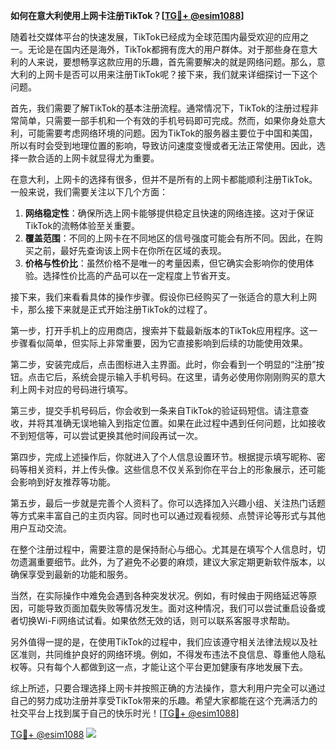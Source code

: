 **如何在意大利使用上网卡注册TikTok？[[TG💪+ @esim1088](https://t.me/s/esim1088)]**

随着社交媒体平台的快速发展，TikTok已经成为全球范围内最受欢迎的应用之一。无论是在国内还是海外，TikTok都拥有庞大的用户群体。对于那些身在意大利的人来说，要想畅享这款应用的乐趣，首先需要解决的就是网络问题。那么，意大利的上网卡是否可以用来注册TikTok呢？接下来，我们就来详细探讨一下这个问题。

首先，我们需要了解TikTok的基本注册流程。通常情况下，TikTok的注册过程非常简单，只需要一部手机和一个有效的手机号码即可完成。然而，如果你身处意大利，可能需要考虑网络环境的问题。因为TikTok的服务器主要位于中国和美国，所以有时会受到地理位置的影响，导致访问速度变慢或者无法正常使用。因此，选择一款合适的上网卡就显得尤为重要。

在意大利，上网卡的选择有很多，但并不是所有的上网卡都能顺利注册TikTok。一般来说，我们需要关注以下几个方面：

1. **网络稳定性**：确保所选上网卡能够提供稳定且快速的网络连接。这对于保证TikTok的流畅体验至关重要。
2. **覆盖范围**：不同的上网卡在不同地区的信号强度可能会有所不同。因此，在购买之前，最好先查询该上网卡在你所在区域的表现。
3. **价格与性价比**：虽然价格不是唯一的考量因素，但它确实会影响你的使用体验。选择性价比高的产品可以在一定程度上节省开支。

接下来，我们来看看具体的操作步骤。假设你已经购买了一张适合的意大利上网卡，那么接下来就是正式开始注册TikTok的过程了。

第一步，打开手机上的应用商店，搜索并下载最新版本的TikTok应用程序。这一步骤看似简单，但实际上非常重要，因为它直接影响到后续的功能使用效果。

第二步，安装完成后，点击图标进入主界面。此时，你会看到一个明显的“注册”按钮。点击它后，系统会提示输入手机号码。在这里，请务必使用你刚刚购买的意大利上网卡对应的号码进行填写。

第三步，提交手机号码后，你会收到一条来自TikTok的验证码短信。请注意查收，并将其准确无误地输入到指定位置。如果在此过程中遇到任何问题，比如接收不到短信等，可以尝试更换其他时间段再试一次。

第四步，完成上述操作后，你就进入了个人信息设置环节。根据提示填写昵称、密码等相关资料，并上传头像。这些信息不仅关系到你在平台上的形象展示，还可能会影响到好友推荐等功能。

第五步，最后一步就是完善个人资料了。你可以选择加入兴趣小组、关注热门话题等方式来丰富自己的主页内容。同时也可以通过观看视频、点赞评论等形式与其他用户互动交流。

在整个注册过程中，需要注意的是保持耐心与细心。尤其是在填写个人信息时，切勿遗漏重要细节。此外，为了避免不必要的麻烦，建议大家定期更新软件版本，以确保享受到最新的功能和服务。

当然，在实际操作中难免会遇到各种突发状况。例如，有时候由于网络延迟等原因，可能导致页面加载失败等情况发生。面对这种情况，我们可以尝试重启设备或者切换Wi-Fi网络试试看。如果依然无效的话，则可以联系客服寻求帮助。

另外值得一提的是，在使用TikTok的过程中，我们应该遵守相关法律法规以及社区准则，共同维护良好的网络环境。例如，不得发布违法不良信息、尊重他人隐私权等。只有每个人都做到这一点，才能让这个平台更加健康有序地发展下去。

综上所述，只要合理选择上网卡并按照正确的方法操作，意大利用户完全可以通过自己的努力成功注册并享受TikTok带来的乐趣。希望大家都能在这个充满活力的社交平台上找到属于自己的快乐时光！[[TG💪+ @esim1088](https://t.me/s/esim1088)]

[TG💪+ @esim1088](https://t.me/s/esim1088) ![](https://i.postimg.cc/4NQfJmqS/Snipaste-2025-05-13-00-14-12.png)
